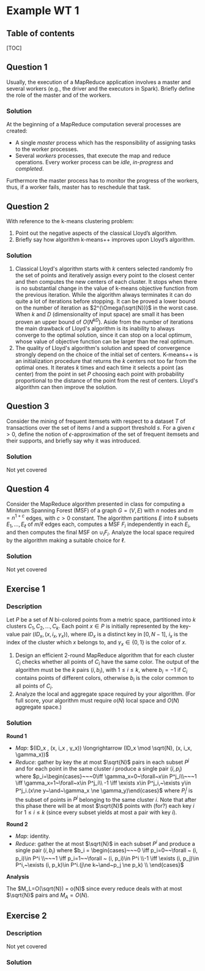 # Example WT 1

## Table of contents

[TOC]



## Question 1

Usually, the execution of a MapReduce application involves a master and several workers (e.g., the driver and the executors in Spark). Briefly define the role of the master and of the workers.

### Solution

At the beginning of a MapReduce computation several processes are created:

- A single *master* process which has the responsibility of assigning tasks to the worker processes.
- Several *workers* processes, that execute the map and reduce operations. Every worker process can be *idle*, *in-progress* and *completed*.

Furthermore the master process has to monitor the progress of the workers, thus, if a worker fails, master has to reschedule that task.



## Question 2

With reference to the k-means clustering problem:

1. Point out the negative aspects of the classical Lloyd’s algorithm.
2. Briefly say how algorithm k-means++ improves upon Lloyd’s algorithm.

### Solution

1. Classical Lloyd's algorithm starts with $k$ centers selected randomly fro the set of points and iteratively assign every point to the closest center and then computes the new centers of each cluster. It stops when there is no substantial change in the value of k-means objective function from the previous iteration.
   While the algorithm always terminates it can do quite a lot of iterations before stopping. It can be proved a lower bound on the number of iteration as $2^{\Omega(\sqrt{N})}$ in the worst case. When $k$ and $D$ (dimensionality of input space) are small it has been proven an upper bound of $O(N^{kD})$.
   Aside from the number of iterations the main drawback of Lloyd's algorithm is its inability to always converge to the optimal solution, since it can stop on a local optimum, whose value of objective function can be larger than the real optimum.
2. The quality of Lloyd's algorithm's solution and speed of convergence strongly depend on the choice of the initial set of centers. K-means++ is an initialization procedure that returns the $k$ centers not too far from the optimal ones. It iterates $k$ times and each time it selects a point (as center) from the point in set $P$ choosing each point with probability proportional to the distance of the point from the rest of centers. Lloyd's algorithm can then improve the solution.



## Question 3

Consider the mining of frequent itemsets with respect to a dataset $T$ of transactions over the set of items $I$ and a support threshold $s$. For a given $\epsilon> 0$, define the notion of $\epsilon$-approximation of the set of frequent itemsets and their supports, and briefly say why it was introduced.

### Solution

Not yet covered



## Question 4

Consider the MapReduce algorithm presented in class for computing a Minimum Spanning Forest (MSF) of a graph $G = (V, E)$ with $n$ nodes and $m = n^{1+c}$ edges, with $c > 0$ constant. The algorithm partitions $E$ into $\ell$ subsets $E_1,...,E_\ell$ of $m/\ell$ edges each, computes a MSF $F_i$ independently in each $E_i$, and then computes the final MSF on $∪_i F_i$. Analyze the local space required by the algorithm making a suitable choice for $\ell$.

### Solution

Not yet covered



## Exercise 1

### Description

Let $P$ be a set of $N$ bi-colored points from a metric space, partitioned into $k$ clusters $C_1 , C_2 , . . . , C_k$. Each point $x ∈ P$ is initially represented by the key-value pair $(ID_x , (x, i_x , γ_x))$, where $ID_x$ is a distinct key in $[0, N − 1]$, $i_x$ is the index of the cluster which $x$ belongs to, and $\gamma_x ∈ \{0, 1\}$ is the color of $x$.

1. Design an efficient 2-round MapReduce algorithm that for each cluster $C_i$ checks whether all points of $C_i$ have the same color. The output of the algorithm must be the $k$ pairs $(i, b_i)$, with $1 ≤ i ≤ k$, where $b_i = −1$ if $C_i$ contains points of different colors, otherwise $b_i$ is the color common to all points of $C _i$.
2. Analyze the local and aggregate space required by your algorithm. (For full score, your algorithm must require $o(N)$ local space and $O(N)$ aggregate space.)

### Solution

**Round 1**

- *Map*: $(ID_x , (x, i_x , γ_x)) \longrightarrow (ID_x \mod \sqrt{N}, (x, i_x, \gamma_x))$
- *Reduce*: gather by key the at most $\sqrt{N}$ pairs in each subset $P^j$ and for each point in the same cluster $i$ produce a single pair $(i, p_i)$ where $p_i=\begin{cases}~~~0\iff \gamma_x=0~\forall~x\in P^j_i\\~~~1 \iff \gamma_x=1~\forall~x\in P^j_i\\ -1 \iff \exists x\in P^j_i,~\exists y\in P^j_i.(x\ne y~\and~\gamma_x \ne \gamma_y)\end{cases}$ where $P_i^j$ is the subset of points in $P^j$ belonging to the same cluster $i$.
  Note that after this phase there will be at most $\sqrt{N}$ points with (for?) each key $i$ for $1 ≤ i ≤ k$ (since every subset yields at most a pair with key $i$).

**Round 2**

- *Map*: identity.
- *Reduce*: gather the at most $\sqrt{N}$ in each subset $P^i$ and produce a single pair $(i, b_i)$ where $b_i = \begin{cases}~~~0 \iff p_i=0~~\forall ~ (i, p_i)\in P^i \\~~~1 \iff p_i=1~~\forall ~ (i, p_i)\in P^i \\-1 \iff \exists (i, p_j)\in P^i,~\exists (i, p_k)\in P^i.(j\ne k~\and~p_j \ne p_k) \\ \end{cases}$

**Analysis**

The $M_L=O(\sqrt{N}) = o(N)$ since every reduce deals with at most $\sqrt{N}$ pairs and $M_A=O(N)$.



## Exercise 2

### Description

Not yet covered

### Solution